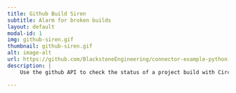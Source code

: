 ```yaml
---
title: Github Build Siren
subtitle: Alarm for broken builds
layout: default
modal-id: 1
img: github-siren.gif
thumbnail: github-siren.gif
alt: image-alt
url: https://github.com/BlackstoneEngineering/connector-example-python-github-build-failure
description: |
    Use the github API to check the status of a project build with Circle CI or Travis CI. When the build breaks an alarm is set off in the real world to notify you of the problem. 

---
```

